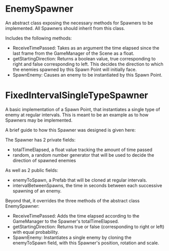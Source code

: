 # EnemySpawner
An abstract class exposing the necessary methods for Spawners to be implemented. All Spawners should inherit from this class.

Includes the following methods:
- ReceiveTimePassed: Takes as an argument the time elapsed since the last frame from the GameManager of the Scene as a float.
- getStartingDirection: Returns a boolean value, true corresponding to right and false corresponding to left. This decides the direction to which the enemies spawned by this Spawn Point will initially face. 
- SpawnEnemy: Causes an enemy to be instantiated by this Spawn Point.

# FixedIntervalSingleTypeSpawner
A basic implementation of a Spawn Point, that instantiates a single type of enemy at regular intervals. This is meant to be an example as to how Spawners may be implemented.

A brief guide to how this Spawner was designed is given here:

The Spawner has 2 private fields:
- totalTimeElapsed, a float value tracking the amount of time passed
- random, a random number generator that will be used to decide the direction of spawned enemies

As well as 2 public fields:
- enemyToSpawn, a Prefab that will be cloned at regular intervals.
- intervalBetweenSpawns, the time in seconds between each successive spawning of an enemy.

Beyond that, it overrides the three methods of the abstract class EnemySpawner:
- ReceiveTimePassed: Adds the time elapsed according to the GameManager to the Spawner's totalTimeElapsed.
- getStartingDirection: Returns true or false (corresponding to right or left) with equal probability.
- SpawnEnemy: Instantiates a single enemy by cloning the enemyToSpawn field, with this Spawner's position, rotation and scale.
